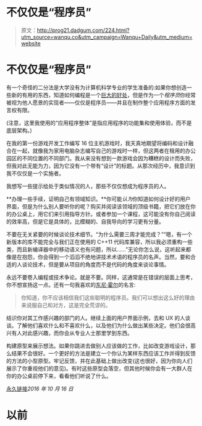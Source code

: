 # 不仅仅是“程序员”

> 原文：<http://prog21.dadgum.com/224.html?utm_source=wanqu.co&utm_campaign=Wanqu+Daily&utm_medium=website>

# 不仅仅是“程序员”

有一个奇怪的二分法是大学没有为计算机科学专业的学生准备的:如果你想创造一些新的有用的东西，知道如何编程是一个[巨大的好处](132.html)，但是作为一个*程序员*你经常被视为他人愿景的实现者——仅仅是程序员——并且在制作整个应用程序方面的发言权有限。

(注意，这里我使用的“应用程序整体”是指应用程序的功能集和使用体验，而不是底层架构。)

在我的第一份游戏开发工作编写 16 位主机游戏时，我天真地期望将编码和设计融合在一起，就像我为家用电脑杂志编写自己的游戏时一样，但这两者在租用的办公园区的不同位置的不同部门。我从来没有想到一款游戏会因为糟糕的设计而失败，但我对此无能为力，因为它没有一个带有“设计”的标题。从那次经历中，我意识到我不仅仅是一个实施者。

我想写一些提示给处于类似情况的人，那些不仅仅想成为程序员的人。

**办理一些手续，证明自己有领域知识。**你可能*认为*你知道如何设计好的用户界面，但是为什么别人要听你的呢？购买并阅读该领域的顶级书籍，把它们放在你的办公桌上，用它们来引用指导方针。或者参加一个课程，这可能没有你自己阅读的效率高，但是它是具体的，比模糊的、自我导向的学习更有分量。

不要在无关紧要的时候谈论技术细节。“为什么需要三周才能完成？”“嗯，有一个新版本的库不能完全与我们正在使用的 C++11 代码库兼容，所以我必须重构一些类，而且新编译器中的移动语义也有问题，所以……”无论你怎么说，这听起来都像是在抱怨，你会得到一个滔滔不绝地讲技术术语的程序员的名声。当然，要和合适的人谈论技术，但是要从项目的角度而不是代码的角度来谈论事情。

永远不要卷入编程或技术争论。就是不要。同样，这通常是在错误的层面上思考，你不想宣扬这一点。还有一句我喜欢的[东尼·霍尔](https://en.wikipedia.org/wiki/Tony_Hoare)的名言:

> 你知道，你不应该相信我们这些聪明的程序员。我们可以想出这么好的理由来说服自己和对方，这是完全荒谬的。

结识你对其工作感兴趣的部门的人。继续上面的用户界面示例，去和 UX 的人谈谈。了解他们喜欢什么和不喜欢什么，以及他们为什么做出某些决定。他们会很高兴有人对此感兴趣，而你会从专业人士那里学到东西。

构建原型来展示想法。如果你跳进去做别人应该做的工作，比如改变游戏设计，那么结果不会很好。一个更好的方法是建立一个你认为某样东西应该工作并得到反馈的方法的小型原型。牢记反馈，并在此基础上做出改变(这也很好，因为你向人们展示了你重视他们的意见)。有时这些原型会落空，但其他时候你会有一大群人在你的办公桌前停下来，看看他们听说了什么。

[永久链接](224.html)*2016 年 10 月 16 日*

# 以前